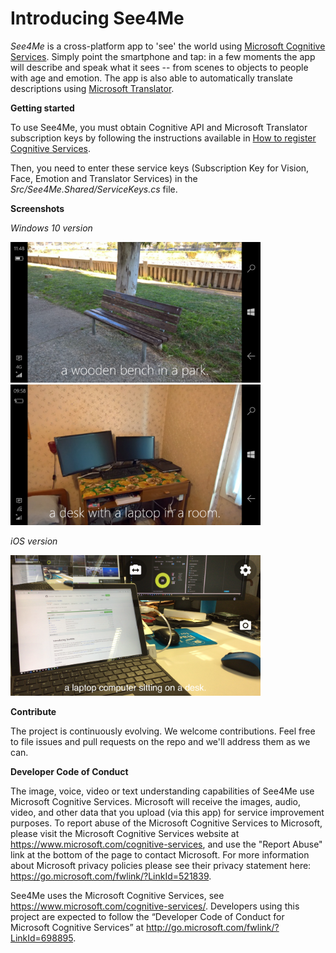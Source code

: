 # Introducing See4Me

*See4Me* is a cross-platform app to 'see' the world using [Microsoft Cognitive Services](https://www.microsoft.com/cognitive-services). Simply point the smartphone and tap: in a few moments the app will describe and speak what it sees -- from scenes to objects to people with age and emotion. The app is also able to automatically translate descriptions using [Microsoft Translator](https://www.microsoft.com/en-us/translator/products.aspx).

**Getting started**

To use See4Me, you must obtain Cognitive API and Microsoft Translator subscription keys by following the instructions available in [How to register Cognitive Services](Docs/Register.md).

Then, you need to enter these service keys (Subscription Key for Vision, Face, Emotion and Translator Services) in the *Src/See4Me.Shared/ServiceKeys.cs* file.

**Screenshots**

*Windows 10 version*

<img src="https://raw.githubusercontent.com/DotNetToscana/See4Me/master/Screenshots/Windows/DescribeImage01.png" width="400" height="225">
<img src="https://raw.githubusercontent.com/DotNetToscana/See4Me/master/Screenshots/Windows/DescribeImage02.png" width="400" height="225">

*iOS version*

<img src="https://raw.githubusercontent.com/DotNetToscana/See4Me/master/Screenshots/iOS/DescribeImage01.png" width="400" height="225">

**Contribute**

The project is continuously evolving. We welcome contributions. Feel free to file issues and pull requests on the repo and we'll address them as we can. 

**Developer Code of Conduct**

The image, voice, video or text understanding capabilities of See4Me use Microsoft Cognitive Services. Microsoft will receive the images, audio, video, and other data that you upload (via this app) for service improvement purposes. To report abuse of the Microsoft Cognitive Services to Microsoft, please visit the Microsoft Cognitive Services website at https://www.microsoft.com/cognitive-services, and use the "Report Abuse" link at the bottom of the page to contact Microsoft. For more information about Microsoft privacy policies please see their privacy statement here: https://go.microsoft.com/fwlink/?LinkId=521839.

See4Me uses the Microsoft Cognitive Services, see https://www.microsoft.com/cognitive-services/. Developers using this project are expected to follow the “Developer Code of Conduct for Microsoft Cognitive Services” at http://go.microsoft.com/fwlink/?LinkId=698895. 
